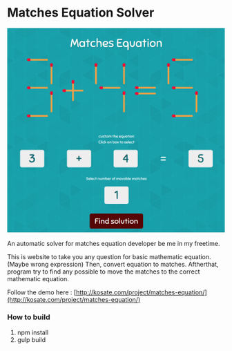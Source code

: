 # Matches Equation Solver

<img src="preview.png" width="600">

An automatic solver for matches equation developer be me in my freetime.

This is website to take you any question for basic mathematic equation. (Maybe wrong expression)
Then, convert equation to matches.
Aftherthat, program try to find any possible to move the matches to the correct mathematic equation.

Follow the demo here : [http://kosate.com/project/matches-equation/](http://kosate.com/project/matches-equation/)

### How to build
1. npm install
2. gulp build
